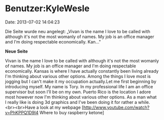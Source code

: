 Benutzer:KyleWesle
==================

Date: 2013-07-02 14:04:23

Die Seite wurde neu angelegt: „Vivan is the name I love to be called
with although it\'s not the most womanly of names. My job is an office
manager and I\'m doing respectable economically. Kan..."

**Neue Seite**

<div>

Vivan is the name I love to be called with although it\'s not the most
womanly of names. My job is an office manager and I\'m doing respectable
economically. Kansas is where I have actually constantly been living
already I\'m thinking about various other options. Among the things I
love most is jogging but I can\'t make it my occupation actually.Let me
first beginning by introducing myself. My name is Tory. In my
professional life I am an office supervisor but soon I\'ll be on my own.
Puerto Rico is the location I adore most however now I\'m thinking about
various other options. As a man what I really like is doing 3d graphics
and I\'ve been doing it for rather a while.\<br\>\<br\>Have a look at my
webpage \[http://www.youtube.com/watch?v=PhKPPQ1D9I4 Where to buy
raspberry ketone\]

</div>
